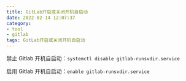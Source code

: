 ```yaml
---
title: GitLab开启或关闭开机自启动
date: 2022-02-14 12:07:37
category:
- tool
- gitlab
tags: GitLab开启或关闭开机自启动
---
```


禁止 Gitlab 开机自启动：`systemctl disable gitlab-runsvdir.service`

启用 Gitlab 开机自启动：`enable gitlab-runsvdir.service`

